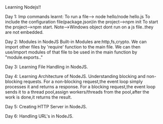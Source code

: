 Learning Nodejs!!

 Day 1:
Imp commands learnt:
To run a file--> node hello/node hello.js
To include the configuration file(package.json)in the project-->npm init
To start the project-->npm start.
Note-->Windows object dont run on a js file..they are not embedded.

Day 2:
Modules in NodeJS
Built-in Modules are:http,fs,crypto.
We can import other files by 'require' function to the main file.
We can then use/import modules of that file to be used in the main function by "module.exports.."

Day 3:
Learning File Handling in NodeJS.

Day 4:
Learning Architecture of NodeJS.
Understanding blocking and non-blocking requests.
For a non-blocking request,the event loop simply processes it and returns a response.
For a blocking request,the event loop sends it to a thread pool,assign workers/threads from the pool,after the work is done,it returns the result.

Day 5:
Creating HTTP Server in NodeJS.

Day 6:
Handling URL's in NodeJS.

